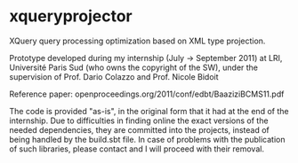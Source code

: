 # xqueryprojector
XQuery query processing optimization based on XML type projection.

Prototype developed during my internship (July -> September 2011) at LRI, Université Paris Sud (who owns the copyright of the SW), under the supervision of Prof. Dario Colazzo and Prof. Nicole Bidoit

Reference paper: openproceedings.org/2011/conf/edbt/BaaziziBCMS11.pdf

The code is provided "as-is", in the original form that it had at the end of the internship. 
Due to difficulties in finding online the exact versions of the needed dependencies, they are committed into the projects, instead of being handled by the build.sbt file.
In case of problems with the publication of such libraries, please contact and I will proceed with their removal.
